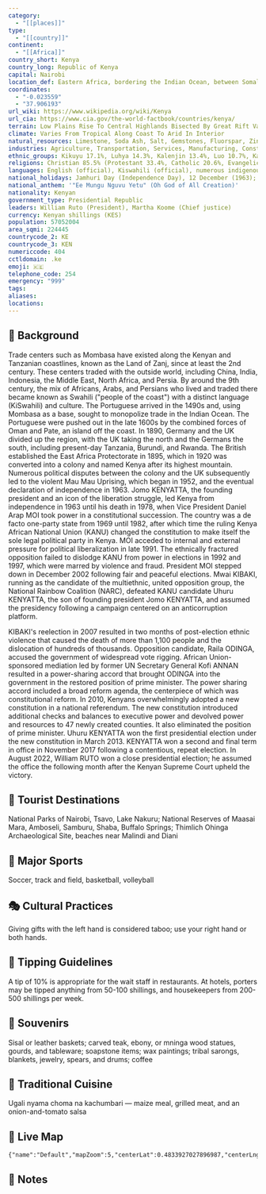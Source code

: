 ```yaml
---
category:
  - "[[places]]"
type:
  - "[[country]]"
continent:
  - "[[Africa]]"
country_short: Kenya
country_long: Republic of Kenya
capital: Nairobi
location_def: Eastern Africa, bordering the Indian Ocean, between Somalia and Tanzania
coordinates:
  - "-0.023559"
  - "37.906193"
url_wiki: https://www.wikipedia.org/wiki/Kenya
url_cia: https://www.cia.gov/the-world-factbook/countries/kenya/
terrain: Low Plains Rise To Central Highlands Bisected By Great Rift Valley; Fertile Plateau In West
climate: Varies From Tropical Along Coast To Arid In Interior
natural_resources: Limestone, Soda Ash, Salt, Gemstones, Fluorspar, Zinc, Diatomite, Gypsum, Wildlife, Hydropower
industries: Agriculture, Transportation, Services, Manufacturing, Construction, Telecommunications, Tourism, Retail
ethnic_groups: Kikuyu 17.1%, Luhya 14.3%, Kalenjin 13.4%, Luo 10.7%, Kamba 9.8%, Somali 5.8%, Kisii 5.7%, Mijikenda 5.2%, Meru 4.2%, Maasai 2.5%, Turkana 2.1%, non-Kenyan 1%, other 8.2% (2019 est.)
religions: Christian 85.5% (Protestant 33.4%, Catholic 20.6%, Evangelical 20.4%, African Instituted Churches 7%, other Christian 4.1%), Muslim 10.9%, other 1.8%, none 1.6%, don't know/no answer 0.2% (2019 est.)
languages: English (official), Kiswahili (official), numerous indigenous languages
national_holidays: Jamhuri Day (Independence Day), 12 December (1963); note - Madaraka Day, 1 June (1963) marks the day Kenya attained internal self-rule
national_anthem: '"Ee Mungu Nguvu Yetu" (Oh God of All Creation)'
nationality: Kenyan
government_type: Presidential Republic
leaders: William Ruto (President), Martha Koome (Chief justice)
currency: Kenyan shillings (KES)
population: 57052004
area_sqmi: 224445
countrycode_2: KE
countrycode_3: KEN
numericcode: 404
cctldomain: .ke
emoji: 🇰🇪
telephone_code: 254
emergency: "999"
tags: 
aliases: 
locations:
---
```

## 🌱 Background
Trade centers such as Mombasa have existed along the Kenyan and Tanzanian coastlines, known as the Land of Zanj, since at least the 2nd century. These centers traded with the outside world, including China, India, Indonesia, the Middle East, North Africa, and Persia. By around the 9th century, the mix of Africans, Arabs, and Persians who lived and traded there became known as Swahili ("people of the coast") with a distinct language (KiSwahili) and culture. The Portuguese arrived in the 1490s and, using Mombasa as a base, sought to monopolize trade in the Indian Ocean. The Portuguese were pushed out in the late 1600s by the combined forces of Oman and Pate, an island off the coast. In 1890, Germany and the UK divided up the region, with the UK taking the north and the Germans the south, including present-day Tanzania, Burundi, and Rwanda. The British established the East Africa Protectorate in 1895, which in 1920 was converted into a colony and named Kenya after its highest mountain. Numerous political disputes between the colony and the UK subsequently led to the violent Mau Mau Uprising, which began in 1952, and the eventual declaration of independence in 1963.
Jomo KENYATTA, the founding president and an icon of the liberation struggle, led Kenya from independence in 1963 until his death in 1978, when Vice President Daniel Arap MOI took power in a constitutional succession. The country was a de facto one-party state from 1969 until 1982, after which time the ruling Kenya African National Union (KANU) changed the constitution to make itself the sole legal political party in Kenya. MOI acceded to internal and external pressure for political liberalization in late 1991. The ethnically fractured opposition failed to dislodge KANU from power in elections in 1992 and 1997, which were marred by violence and fraud. President MOI stepped down in December 2002 following fair and peaceful elections. Mwai KIBAKI, running as the candidate of the multiethnic, united opposition group, the National Rainbow Coalition (NARC), defeated KANU candidate Uhuru KENYATTA, the son of founding president Jomo KENYATTA, and assumed the presidency following a campaign centered on an anticorruption platform. 

KIBAKI's reelection in 2007 resulted in two months of post-election ethnic violence that caused the death of more than 1,100 people and the dislocation of hundreds of thousands. Opposition candidate, Raila ODINGA, accused the government of widespread vote rigging. African Union-sponsored mediation led by former UN Secretary General Kofi ANNAN resulted in a power-sharing accord that brought ODINGA into the government in the restored position of prime minister. The power sharing accord included a broad reform agenda, the centerpiece of which was constitutional reform. In 2010, Kenyans overwhelmingly adopted a new constitution in a national referendum. The new constitution introduced additional checks and balances to executive power and devolved power and resources to 47 newly created counties. It also eliminated the position of prime minister. Uhuru KENYATTA won the first presidential election under the new constitution in March 2013. KENYATTA won a second and final term in office in November 2017 following a contentious, repeat election. In August 2022, William RUTO won a close presidential election; he assumed the office the following month after the Kenyan Supreme Court upheld the victory.

## 📌 Tourist Destinations
National Parks of Nairobi, Tsavo, Lake Nakuru; National Reserves of Maasai Mara, Amboseli, Samburu, Shaba, Buffalo Springs; Thimlich Ohinga Archaeological Site, beaches near Malindi and Diani

## 🥇 Major Sports
Soccer, track and field, basketball, volleyball

## 🎭 Cultural Practices
Giving gifts with the left hand is considered taboo; use your right hand or both hands.

## 🫰 Tipping Guidelines
A tip of 10% is appropriate for the wait staff in restaurants. At hotels, porters may be tipped anything from 50-100 shillings, and housekeepers from 200-500 shillings per week.

## 🎁 Souvenirs
Sisal or leather baskets; carved teak, ebony, or mninga wood statues, gourds, and tableware; soapstone items; wax paintings; tribal sarongs, blankets, jewelry, spears, and drums; coffee

## 🍲 Traditional Cuisine
Ugali nyama choma na kachumbari — maize meal, grilled meat, and an onion-and-tomato salsa

## 📡 Live Map
```mapview
{"name":"Default","mapZoom":5,"centerLat":0.4833927027896987,"centerLng":38.47412109375001,"query":"","chosenMapSource":0}
```

## 📒 Notes

